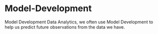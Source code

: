# Model-Development
Model Development 
Data Analytics, we often use Model Development to help us predict future observations from the data we have.
